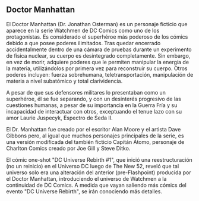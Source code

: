 ## Doctor Manhattan

El Doctor Manhattan (Dr. Jonathan Osterman) es un personaje ficticio que aparece en la serie Watchmen de DC Comics como uno de los protagonistas. Es considerado el superhéroe más poderoso de los cómics debido a que posee poderes ilimitados. Tras quedar encerrado accidentalmente dentro de una cámara de pruebas durante un experimento de física nuclear, su cuerpo es desintegrado completamente. Sin embargo, en vez de morir, adquiere poderes que le permiten manipular la energía de la materia, utilizándolos por primera vez para reconstruir su cuerpo. Otros poderes incluyen: fuerza sobrehumana, teletransportación, manipulación de materia a nivel subatómico y total clarividencia.

A pesar de que sus defensores militares lo presentaban como un superhéroe, él se fue separando, y con un desinterés progresivo de las cuestiones humanas, a pesar de su importancia en la Guerra Fría y su incapacidad de interactuar con otros, exceptuando el tenue lazo con su amor Laurie Juspecyk, Espectro de Seda II.

El Dr. Manhattan fue creado por el escritor Alan Moore y el artista Dave Gibbons pero, al igual que muchos personajes principales de la serie, es una versión modificada del también ficticio Capitán Átomo, personaje de Charlton Comics creado por Joe Gill y Steve Ditko.

El cómic one-shot "DC Universe Rebirth #1", que inició una reestructuración (no un reinicio) en el Universo DC luego de The New 52, reveló que tal universo solo era una alteración del anterior (pre-Flashpoint) producida por el Doctor Manhattan, introduciendo el universo de Watchmen a la continuidad de DC Comics. A medida que vayan saliendo más cómics del evento "DC Universe Rebirth", se irán conociendo más detalles.
